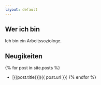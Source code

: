 ```yaml
---
layout: default
---
```


## Wer ich bin

Ich bin ein Arbeitssoziologe.

## Neugikeiten

{% for post in site.posts %}
* [{{post.title}}]({{ post.url }})
{% endfor %}
